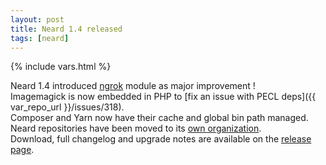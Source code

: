 ```yaml
---
layout: post
title: Neard 1.4 released
tags: [neard]
---
```

{% include vars.html %}

Neard 1.4 introduced [ngrok](/modules/ngrok) module as major improvement !<br />
Imagemagick is now embedded in PHP to [fix an issue with PECL deps]({{ var_repo_url }}/issues/318).<br />
Composer and Yarn now have their cache and global bin path managed.<br />
Neard repositories have been moved to its [own organization](https://github.com/neard).<br />
Download, full changelog and upgrade notes are available on the [release page](/release/1.4).
